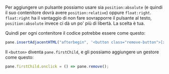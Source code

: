 
Per aggiungere un pulsante possiamo usare sia `position:absolute` (e quindi il suo contenitore dovrà avere `position:relative`) oppure `float:right`. `float:right` ha il vantaggio di non fare sovrapporre il pulsante al testo,  `position:absolute` invece ci dà un po' più di libertà. La scelta è tua.

Quindi per ogni contenitore il codice potrebbe essere come questo:
```js
pane.insertAdjacentHTML("afterbegin", '<button class="remove-button">[x]</button>');
```

Il `<button>` diventa `pane.firstChild`, e gli possiamo aggiungere un gestore come questo:

```js
pane.firstChild.onclick = () => pane.remove();
```
